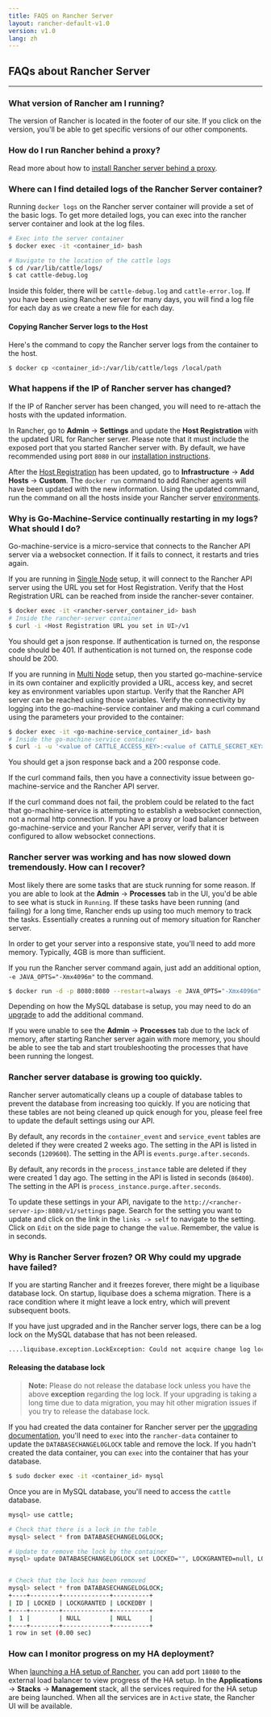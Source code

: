 ```yaml
---
title: FAQS on Rancher Server
layout: rancher-default-v1.0
version: v1.0
lang: zh
---
```


## FAQs about Rancher Server 
---

### What version of Rancher am I running?

The version of Rancher is located in the footer of our site. If you click on the version, you'll be able to get specific versions of our other components. 

### How do I run Rancher behind a proxy?

Read more about how to [install Rancher server behind a proxy]({{site.baseurl}}/rancher/{{page.version}}/{{page.lang}}/installing-rancher/installing-server/#launching-rancher-server-behind-a-http-proxy). 

<a id="server-logs"></a>

### Where can I find detailed logs of the Rancher Server container?

Running `docker logs` on the Rancher server container will provide a set of the basic logs. To get more detailed logs, you can exec into the rancher server container and look at the log files.

```bash
# Exec into the server container
$ docker exec -it <container_id> bash

# Navigate to the location of the cattle logs
$ cd /var/lib/cattle/logs/
$ cat cattle-debug.log
```

Inside this folder, there will be `cattle-debug.log` and `cattle-error.log`. If you have been using Rancher server for many days, you will find a log file for each day as we create a new file for each day. 

#### Copying Rancher Server logs to the Host 

Here's the command to copy the Rancher server logs from the container to the host.

```bash
$ docker cp <container_id>:/var/lib/cattle/logs /local/path
```

### What happens if the IP of Rancher server has changed? 

If the IP of Rancher server has been changed, you will need to re-attach the hosts with the updated information. 

In Rancher, go to **Admin** -> **Settings** and update the **Host Registration** with the updated URL for Rancher server. Please note that it must include the exposed port that you started Rancher server with. By default, we have recommended using port `8080` in our [installation instructions]({{site.baseurl}}/rancher/{{page.version}}/{{page.lang}}/installing-rancher/installing-server/). 

After the [Host Registration]({{site.baseurl}}/rancher/{{page.version}}/{{page.lang}}/configuration/settings/#host-registration) has been updated, go to **Infrastructure** -> **Add Hosts** -> **Custom**. The `docker run` command to add Rancher agents will have been updated with the new information. Using the updated command, run the command on all the hosts inside your Rancher server [environments]({{site.baseurl}}/rancher/{{page.version}}/{{page.lang}}/configuration/environments/).

### Why is Go-Machine-Service continually restarting in my logs? What should I do?

Go-machine-service is a micro-service that connects to the Rancher API server via a websocket connection. If it fails to connect, it restarts and tries again. 

If you are running in [Single Node]({{site.baseurl}}/rancher/{{page.version}}/{{page.lang}}/installing-rancher/installing-server/) setup, it will connect to the Rancher API server using the URL you set for Host Registration. Verify that the Host Registration URL can be reached from inside the rancher-sever container.

```bash
$ docker exec -it <rancher-server_container_id> bash
# Inside the rancher-server container
$ curl -i <Host Registration URL you set in UI>/v1
```
You should get a json response. If authentication is turned on, the response code should be 401. If authentication is not turned on, the response code should be 200.

If you are running in [Multi Node]({{site.baseurl}}/rancher/{{page.version}}/{{page.lang}}/installing-rancher/installing-server/multi-nodes/) setup, then you started go-machine-service in its own container and explicitly provided a URL, access key, and secret key as environment variables upon startup. Verify that the Rancher API server can be reached using those variables. Verify the connectivity by logging into the go-machine-service container and making a curl command using the parameters your provided to the container:

```bash
$ docker exec -it <go-machine-service_container_id> bash
# Inside the go-machine-service container
$ curl -i -u '<value of CATTLE_ACCESS_KEY>:<value of CATTLE_SECRET_KEY>' <value of CATTLE_URL>
```

You should get a json response back and a 200 response code.

If the curl command fails, then you have a connectivity issue between go-machine-service and the Rancher API server.

If the curl command does not fail, the problem could be related to the fact that go-machine-service is attempting to establish a websocket connection, not a normal http connection. If you have a proxy or load balancer between go-machine-service and your Rancher API server, verify that it is configured to allow websocket connections.

### Rancher server was working and has now slowed down tremendously. How can I recover?

Most likely there are some tasks that are stuck running for some reason. If you are able to look at the **Admin** -> **Processes** tab in the UI, you'd be able to see what is stuck in `Running`. If these tasks have been running (and failing) for a long time, Rancher ends up using too much memory to track the tasks. Essentially creates a running out of memory situation for Rancher server. 

In order to get your server into a responsive state, you'll need to add more memory. Typically, 4GB is more than sufficient. 

If you run the Rancher server command again, just add an additional option, `-e JAVA_OPTS="-Xmx4096m"` to the command. 

```bash
$ docker run -d -p 8080:8080 --restart=always -e JAVA_OPTS="-Xmx4096m" rancher/server:v1.0.2
```

Depending on how the MySQL database is setup, you may need to do an [upgrade]({{site.baseurl}}/rancher/{{page.version}}/{{page.lang}}/upgrading/) to add the additional command. 

If you were unable to see the **Admin** -> **Processes** tab due to the lack of memory, after starting Rancher server again with more memory, you should be able to see the tab and start troubleshooting the processes that have been running the longest.

### Rancher server database is growing too quickly.

Rancher server automatically cleans up a couple of database tables to prevent the database from increasing too quickly. If you are noticing that these tables are not being cleaned up quick enough for you, please feel free to update the default settings using our API. 

By default, any records in the `container_event` and `service_event` tables are deleted if they were created 2 weeks ago. The setting in the API is listed in seconds (`1209600`). The setting in the API is `events.purge.after.seconds`. 

By default, any records in the `process_instance` table are deleted if they were created 1 day ago. The setting in the API is listed in seconds (`86400`). The setting in the API is `process_instance.purge.after.seconds`. 

To update these settings in your API, navigate to the `http://<rancher-server-ip>:8080/v1/settings` page. Search for the setting you want to update and click on the link in the `links -> self` to navigate to the setting. Click on `Edit` on the side page to change the `value`. Remember, the value is in seconds. 

<a id="databaselock"></a>

### Why is Rancher Server frozen? OR Why could my upgrade have failed?

If you are starting Rancher and it freezes forever, there might be a liquibase database lock. On startup, liquibase does a schema migration. There is a race condition where it might leave a lock entry, which will prevent subsequent boots. 

If you have just upgraded and in the Rancher server logs, there can be a log lock on the MySQL database that has not been released. 

```bash
....liquibase.exception.LockException: Could not acquire change log lock. Currently locked by <container_ID>
```

#### Releasing the database lock

> **Note:** Please do not release the database lock unless you have the above **exception** regarding the log lock. If your upgrading is taking a long time due to data migration, you may hit other migration issues if you try to release the database lock. 

If you had created the data container for Rancher server per the [upgrading documentation]({{site.baseurl}}/rancher/{{page.version}}/{{page.lang}}/upgrading/), you'll need to `exec` into the `rancher-data` container to update the  `DATABASECHANGELOGLOCK` table and remove the lock. If you hadn't created the data container, you can `exec` into the container that has your database.

```bash
$ sudo docker exec -it <container_id> mysql
```

Once you are in MySQL database, you'll need to access the `cattle` database.

```bash
mysql> use cattle;

# Check that there is a lock in the table
mysql> select * from DATABASECHANGELOGLOCK;

# Update to remove the lock by the container
mysql> update DATABASECHANGELOGLOCK set LOCKED="", LOCKGRANTED=null, LOCKEDBY=null where ID=1;


# Check that the lock has been removed
mysql> select * from DATABASECHANGELOGLOCK;
+----+--------+-------------+----------+
| ID | LOCKED | LOCKGRANTED | LOCKEDBY |
+----+--------+-------------+----------+
|  1 |        | NULL        | NULL     |
+----+--------+-------------+----------+
1 row in set (0.00 sec)
```

<a id="ha-monitoring"></a>

### How can I monitor progress on my HA deployment?

When [launching a HA setup of Rancher]({{site.baseurl}}/rancher/{{page.version}}/{{page.lang}}/installing-rancher/installing-server/multi-nodes/), you can add port `18080` to the external load balancer to view progress of the HA setup. In the **Applications** -> **Stacks** -> **Management** stack, all the services required for the HA setup are being launched. When all the services are in `Active` state, the Rancher UI will be available. 

